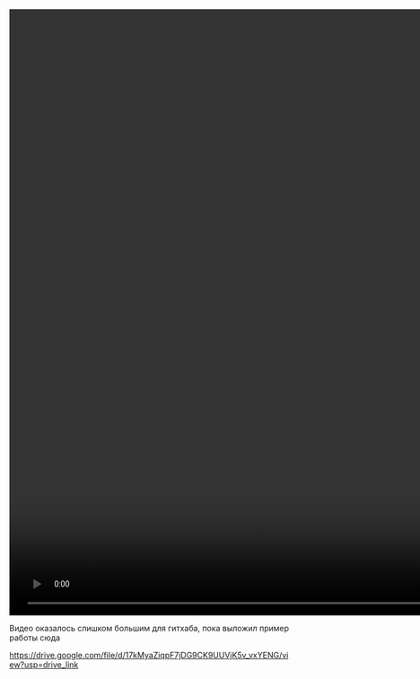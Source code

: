 <video width="1920" height="1080" controls>
  <source src="exampleHD.mp4" type="video/mp4">
</video>

Видео оказалось слишком большим для гитхаба, пока выложил пример работы сюда

https://drive.google.com/file/d/17kMyaZiqpF7jDG9CK9UUVjK5v_vxYENG/view?usp=drive_link